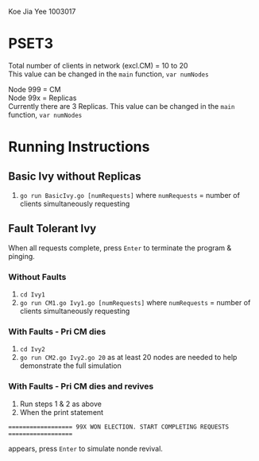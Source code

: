 Koe Jia Yee 1003017

# PSET3
Total number of clients in network (excl.CM) = 10 to 20\
This value can be changed in the `main` function, `var numNodes`

Node 999 = CM\
Node 99x = Replicas\
Currently there are 3 Replicas. This value can be changed in the `main` function, `var numNodes`

# Running Instructions
## Basic Ivy without Replicas
1. ```go run BasicIvy.go [numRequests]``` where `numRequests` = number of clients simultaneously requesting

## Fault Tolerant Ivy 

When all requests complete, press `Enter` to terminate the program & pinging.

### Without Faults
1. `cd Ivy1`
2. ```go run CM1.go Ivy1.go [numRequests]``` where `numRequests` = number of clients simultaneously requesting 

### With Faults - Pri CM dies
1. `cd Ivy2`
2. ```go run CM2.go Ivy2.go 20``` as at least 20 nodes are needed to help demonstrate the full simulation

### With Faults - Pri CM dies and revives
1. Run steps 1 & 2 as above
2. When the print statement

`==================
99X WON ELECTION. START COMPLETING REQUESTS
==================`

appears, press `Enter` to simulate nonde revival.
